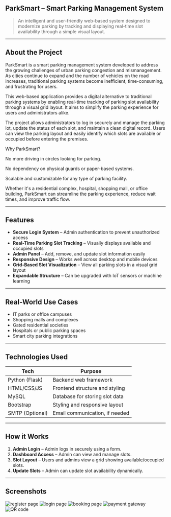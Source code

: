 ## ParkSmart – Smart Parking Management System

> An intelligent and user-friendly web-based system designed to modernize parking by tracking and displaying real-time slot availability through a simple visual layout.

---
## About the Project

ParkSmart is a smart parking management system developed to address the growing challenges of urban parking congestion and mismanagement. As cities continue to expand and the number of vehicles on the road increases, traditional parking systems become inefficient, time-consuming, and frustrating for users.

This web-based application provides a digital alternative to traditional parking systems by enabling real-time tracking of parking slot availability through a visual grid layout. It aims to simplify the parking experience for users and administrators alike.

The project allows administrators to log in securely and manage the parking lot, update the status of each slot, and maintain a clean digital record. Users can view the parking layout and easily identify which slots are available or occupied before entering the premises.

Why ParkSmart?

No more driving in circles looking for parking.

No dependency on physical guards or paper-based systems.

Scalable and customizable for any type of parking facility.

Whether it's a residential complex, hospital, shopping mall, or office building, ParkSmart can streamline the parking experience, reduce wait times, and improve traffic flow.

---

## Features

-  **Secure Login System** – Admin authentication to prevent unauthorized access  
-  **Real-Time Parking Slot Tracking** – Visually displays available and occupied slots  
-  **Admin Panel** – Add, remove, and update slot information easily  
-  **Responsive Design** – Works well across desktop and mobile devices  
-  **Grid-Based Slot Visualization** – View all parking slots in a visual grid layout  
-  **Expandable Structure** – Can be upgraded with IoT sensors or machine learning  

---

##  Real-World Use Cases

-  IT parks or office campuses  
-  Shopping malls and complexes  
-  Gated residential societies  
-  Hospitals or public parking spaces  
-  Smart city parking integrations  

---

##  Technologies Used

| Tech         | Purpose                           |
|--------------|-----------------------------------|
| Python (Flask) | Backend web framework            |
| HTML/CSS/JS  | Frontend structure and styling    |
| MySQL        | Database for storing slot data    |
| Bootstrap    | Styling and responsive layout     |
| SMTP (Optional) | Email communication, if needed |

---

##  How it Works

1. **Admin Login** – Admin logs in securely using a form.
2. **Dashboard Access** – Admin can view and manage slots.
3. **Slot Layout** – Users and admins view a grid showing available/occupied slots.
4. **Update Slots** – Admin can update slot availability dynamically.

---


##  Screenshots

![register page](https://github.com/user-attachments/assets/5db1160e-74b6-4116-bdc8-e5645c765a56)
![login page](https://github.com/user-attachments/assets/246e1570-71e4-4838-94b5-7df54e2621c3)
![booking page](https://github.com/user-attachments/assets/cda3abb3-de88-4a02-9d54-4c598a14b220)
![payment gateway](https://github.com/user-attachments/assets/ac6d0725-fe30-4a7b-ab6a-59f907c0e4d1)
![QR code](https://github.com/user-attachments/assets/47648af6-3855-4a02-a3ca-0b7df2089151)


